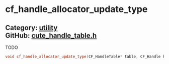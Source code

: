 [](../header.md ':include')

# cf_handle_allocator_update_type

Category: [utility](/api_reference?id=utility)  
GitHub: [cute_handle_table.h](https://github.com/RandyGaul/cute_framework/blob/master/include/cute_handle_table.h)  
---

TODO

```cpp
void cf_handle_allocator_update_type(CF_HandleTable* table, CF_Handle handle, uint16_t type);
```

